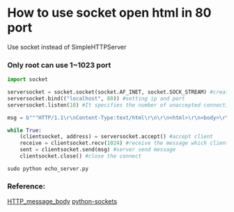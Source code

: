 # How to use socket open html in 80 port
Use socket instead of SimpleHTTPServer
### Only root can use 1~1023 port
```python
import socket

serversocket = socket.socket(socket.AF_INET, socket.SOCK_STREAM) #creates a socket object
serversocket.bind(("localhost", 80)) #setting ip and port
serversocket.listen(10) #It specifies the number of unaccepted connections that the system will allow before refusing new connections.

msg = b"""HTTP/1.1\r\nContent-Type:text/html\r\n\r\n<html>\r\n<body>\r\n<H1>Hello World</H1>\r\n</body>\r\n</html>\r\n"""

while True:
    (clientsocket, address) = serversocket.accept() #accept client
    receive = clientsocket.recv(1024) #receive the message which client sends
    sent = clientsocket.send(msg) #server send message
    clientsocket.close() #close the connect

```
```shell=
sudo python echo_server.py
```

### Reference:
[HTTP_message_body](https://en.wikipedia.org/wiki/HTTP_message_body)
[python-sockets](https://realpython.com/python-sockets/)
